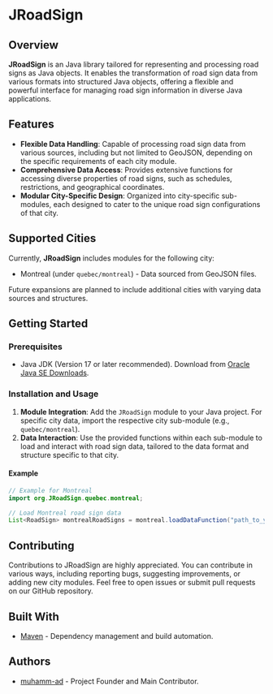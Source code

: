 # JRoadSign

## Overview

**JRoadSign** is an Java library tailored for representing and processing road signs as Java objects. It enables the transformation of road sign data from various formats into structured Java objects, offering a flexible and powerful interface for managing road sign information in diverse Java applications.

## Features

- **Flexible Data Handling**: Capable of processing road sign data from various sources, including but not limited to GeoJSON, depending on the specific requirements of each city module.
- **Comprehensive Data Access**: Provides extensive functions for accessing diverse properties of road signs, such as schedules, restrictions, and geographical coordinates.
- **Modular City-Specific Design**: Organized into city-specific sub-modules, each designed to cater to the unique road sign configurations of that city.

## Supported Cities

Currently, **JRoadSign** includes modules for the following city:

- Montreal (under `quebec/montreal`) - Data sourced from GeoJSON files.

Future expansions are planned to include additional cities with varying data sources and structures.

## Getting Started

### Prerequisites

- Java JDK (Version 17 or later recommended). Download from [Oracle Java SE Downloads](https://www.oracle.com/java/technologies/javase-downloads.html).

### Installation and Usage

1. **Module Integration**: Add the `JRoadSign` module to your Java project. For specific city data, import the respective city sub-module (e.g., `quebec/montreal`).
2. **Data Interaction**: Use the provided functions within each sub-module to load and interact with road sign data, tailored to the data format and structure specific to that city.

#### Example

```java
// Example for Montreal
import org.JRoadSign.quebec.montreal;

// Load Montreal road sign data
List<RoadSign> montrealRoadSigns = montreal.loadDataFunction("path_to_your_file");
```

## Contributing
[//]: # (TODO : add contributing guidelines files in docs)
Contributions to JRoadSign are highly appreciated. You can contribute in various ways, including reporting bugs, suggesting improvements, or adding new city modules. Feel free to open issues or submit pull requests on our GitHub repository.

## Built With

- [Maven](https://maven.apache.org/) - Dependency management and build automation.

## Authors

- [muhamm-ad](https://github.com/muhamm-ad) - Project Founder and Main Contributor.
